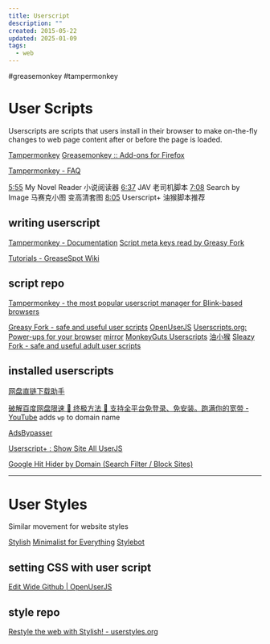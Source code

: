 ```yaml
---
title: Userscript
description: ""
created: 2015-05-22
updated: 2025-01-09
tags:
  - web
---
```


#greasemonkey #tampermonkey

# User Scripts

Userscripts are scripts that users install in their browser to make on-the-fly changes to web page content after or before the page is loaded.

[Tampermonkey](https://chromewebstore.google.com/detail/tampermonkey/dhdgffkkebhmkfjojejmpbldmpobfkfo)
[Greasemonkey :: Add-ons for Firefox](https://addons.mozilla.org/en-Us/firefox/addon/greasemonkey/)

[Tampermonkey - FAQ](http://tampermonkey.net/faq.php)

[5:55](https://www.youtube.com/watch?v=cIXFhN8DFs0&t=355s) My Novel Reader 小说阅读器
[6:37](https://www.youtube.com/watch?v=cIXFhN8DFs0&t=397s) JAV 老司机脚本
[7:08](https://www.youtube.com/watch?v=cIXFhN8DFs0&t=428s) Search by Image 马赛克小图 变高清套图
[8:05](https://www.youtube.com/watch?v=cIXFhN8DFs0&t=485s) Userscript+ 油猴脚本推荐

## writing userscript

[Tampermonkey - Documentation](http://tampermonkey.net/documentation.php?ext=dhdg)
[Script meta keys read by Greasy Fork](https://greasyfork.org/en/help/meta-keys)

[Tutorials - GreaseSpot Wiki](https://wiki.greasespot.net/Tutorials)

## script repo

[Tampermonkey - the most popular userscript manager for Blink-based browsers](http://tampermonkey.net/scripts.php)

[Greasy Fork - safe and useful user scripts](https://greasyfork.org/en)
[OpenUserJS](https://openuserjs.org/)
[Userscripts.org: Power-ups for your browser](https://userscripts.org/) [mirror](http://userscripts-mirror.org/)
[MonkeyGuts Userscripts](https://monkeyguts.com/)
[油小猴](https://www.baiduyun.wiki/)
[Sleazy Fork - safe and useful adult user scripts](https://sleazyfork.org/en)

## installed userscripts

[网盘直链下载助手](https://www.baiduyun.wiki/)

[破解百度网盘限速 🔴 终极方法 🔴 支持全平台免登录、免安装。跑满你的宽带 - YouTube](https://www.youtube.com/watch?v=ix7JY_QOysU) adds `wp` to domain name

[AdsBypasser](https://adsbypasser.github.io/)

[Userscript+ : Show Site All UserJS](https://greasyfork.org/en/scripts/24508-userscript-show-site-all-userjs)

[Google Hit Hider by Domain (Search Filter / Block Sites)](https://greasyfork.org/en/scripts/1682-google-hit-hider-by-domain-search-filter-block-sites)

---

# User Styles

Similar movement for website styles

[Stylish](https://chromewebstore.google.com/detail/stylish/fjnbnpbmkenffdnngjfgmeleoegfcffe)
[Minimalist for Everything](https://chromewebstore.google.com/detail/minimalist-for-everything/bmihblnpomgpjkfddepdpdafhhepdbek)
[Stylebot](https://chromewebstore.google.com/detail/stylebot/oiaejidbmkiecgbjeifoejpgmdaleoha)

## setting CSS with user script

[Edit Wide Github | OpenUserJS](https://openuserjs.org/scripts/xthexder/Wide_Github/source)

## style repo

[Restyle the web with Stylish! - userstyles.org](https://userstyles.org/)
